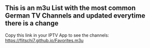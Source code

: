 ## This is an m3u List with the most common German TV Channels and updated everytime there is a change
Copy this link in your IPTV App to see the channels: 
https://flitschi7.github.io/Favorites.m3u
